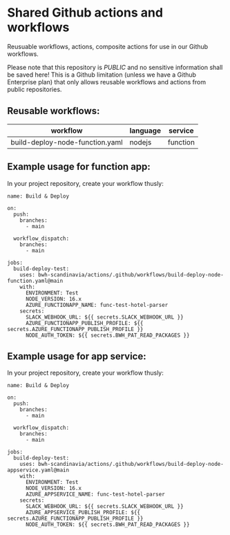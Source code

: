 # Shared Github actions and workflows

Reusuable workflows, actions, composite actions for use in our Github workflows.

Please note that this repository is _PUBLIC_ and no sensitive information shall be saved here! This is a Github limitation (unless we have a Github Enterprise plan) that only allows reusable workflows and actions from public repositories.

## Reusable workflows:

| workflow                        | language | service  |
| ------------------------------- | -------- | -------- |
| build-deploy-node-function.yaml | nodejs   | function |


## Example usage for function app:

In your project repository, create your workflow thusly:

```
name: Build & Deploy

on:
  push:
    branches:
      - main

  workflow_dispatch:
    branches:
      - main

jobs:
  build-deploy-test:
    uses: bwh-scandinavia/actions/.github/workflows/build-deploy-node-function.yaml@main
    with:
      ENVIRONMENT: Test
      NODE_VERSION: 16.x
      AZURE_FUNCTIONAPP_NAME: func-test-hotel-parser
    secrets:
      SLACK_WEBHOOK_URL: ${{ secrets.SLACK_WEBHOOK_URL }}
      AZURE_FUNCTIONAPP_PUBLISH_PROFILE: ${{ secrets.AZURE_FUNCTIONAPP_PUBLISH_PROFILE }}
      NODE_AUTH_TOKEN: ${{ secrets.BWH_PAT_READ_PACKAGES }}
```

## Example usage for app service:

In your project repository, create your workflow thusly:

```
name: Build & Deploy

on:
  push:
    branches:
      - main

  workflow_dispatch:
    branches:
      - main

jobs:
  build-deploy-test:
    uses: bwh-scandinavia/actions/.github/workflows/build-deploy-node-appservice.yaml@main
    with:
      ENVIRONMENT: Test
      NODE_VERSION: 16.x
      AZURE_APPSERVICE_NAME: func-test-hotel-parser
    secrets:
      SLACK_WEBHOOK_URL: ${{ secrets.SLACK_WEBHOOK_URL }}
      AZURE_APPSERVICE_PUBLISH_PROFILE: ${{ secrets.AZURE_FUNCTIONAPP_PUBLISH_PROFILE }}
      NODE_AUTH_TOKEN: ${{ secrets.BWH_PAT_READ_PACKAGES }}
```
